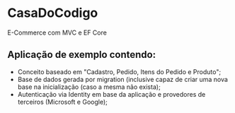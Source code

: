 # CasaDoCodigo
E-Commerce com MVC e EF Core

## Aplicação de exemplo contendo:
- Conceito baseado em "Cadastro, Pedido, Itens do Pedido e Produto";
- Base de dados gerada por migration (inclusive capaz de criar uma nova base na inicialização (caso a mesma não exista);
- Autenticação via Identity em base da aplicação e provedores de terceiros (Microsoft e Google);
